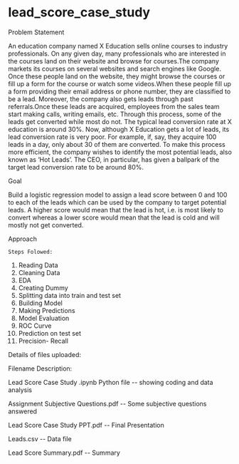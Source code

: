 # lead_score_case_study

  Problem Statement

An education company named X Education sells online courses to industry professionals. On any given day, many professionals who are interested in the courses land on their website and browse for courses.The company markets its courses on several websites and search engines like Google. Once these people land on the website, they might browse the courses or fill up a form for the course or watch some videos.When these people fill up a form providing their email address or phone number, they are classified to be a lead. Moreover, the company also gets leads through past referrals.Once these leads are acquired, employees from the sales team start making calls, writing emails, etc. Through this process, some of the leads get converted while most do not. The typical lead conversion rate at X education is around 30%. Now, although X Education gets a lot of leads, its lead conversion rate is very poor. For example, if, say, they acquire 100 leads in a day, only about 30 of them are converted. To make this process more efficient, the company wishes to identify the most potential leads, also known as ‘Hot Leads’. The CEO, in particular, has given a ballpark of the target lead conversion rate to be around 80%.


  Goal

Build a logistic regression model to assign a lead score between 0 and 100 to each of the leads which can be used by the company to target potential leads. A higher score would mean that the lead is hot, i.e. is most likely to convert whereas a lower score would mean that the lead is cold and will mostly not get converted.

  Approach

	Steps Folowed:
  
1.	Reading Data
2.	Cleaning Data
3.	EDA
4.	Creating Dummy
5.	Splitting data into train and test set
6.	Building Model
7.	Making Predictions
8.	Model Evaluation
9.	ROC Curve
10.	Prediction on test set
11.	Precision- Recall

  Details of files uploaded:

 Filename	Description:

Lead Score Case Study  .ipynb	Python file  -- showing coding and data analysis

Assignment Subjective Questions.pdf	-- Some subjective questions answered

Lead Score Case Study PPT.pdf	-- Final Presentation

Leads.csv	-- Data file

Lead Score Summary.pdf	-- Summary
